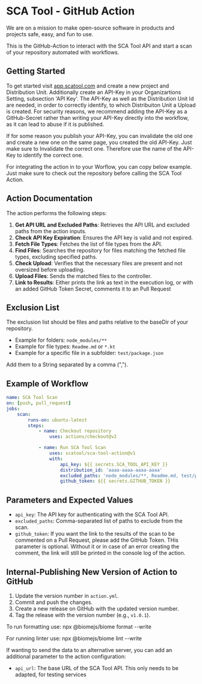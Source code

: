 # SCA Tool - GitHub Action
We are on a mission to make open-source software in products and projects safe, easy, and fun to use.

This is the GitHub-Action to interact with the SCA Tool API and start a scan of your repository automated with workflows.

## Getting Started

To get started visit [app.scatool.com](https://app.scatool.com) and create a new project and Distribution Unit. Additionally create an API-Key in your Organizartions Setting, subsection 'API Key'. The API-Key as well as the Distribution Unit Id are needed, in order to correctly identify, to which Distribuiton Unit a Upload is created.
For security reasons, we recommend adding the API-Key as a GitHub-Secret rather than writing your API-Key directly into the workflow, as it can lead to abuse if it is published.

If for some reason you publish your API-Key, you can invalidate the old one and create a new one on the same page, you created the old API-Key. Just make sure to Invalidate the correct one. Therefore use the name of the API-Key to identify the correct one.

For integrating the action in to your Worflow, you can copy below example. Just make sure to check out the repository before calling the SCA Tool Action.

## Action Documentation

The action performs the following steps:

1. **Get API URL and Excluded Paths**: Retrieves the API URL and excluded paths from the action inputs.
2. **Check API Key Expiration**: Ensures the API key is valid and not expired.
3. **Fetch File Types**: Fetches the list of file types from the API.
4. **Find Files**: Searches the repository for files matching the fetched file types, excluding specified paths.
5. **Check Upload**: Verifies that the necessary files are present and not oversized before uploading.
6. **Upload Files**: Sends the matched files to the controller.
7. **Link to Results**: Either prints the link as text in the execution log, or with an added GitHub Token Secret, comments it to an Pull Request


## Exclusion List

The exclusion list should be files and paths relative to the baseDir of your repository.
- Example for folders: `node_modules/**`
- Example for file types: `Readme.md` or `*.kt`
- Example for a specific file in a subfolder: `test/package.json`

Add them to a String separated by a comma (",").

## Example of Workflow

```yaml
name: SCA Tool Scan
on: [push, pull_request]
jobs:
    scan:
        runs-on: ubuntu-latest
        steps:
            - name: Checkout repository
                uses: actions/checkout@v2

            - name: Run SCA Tool Scan
                uses: scatool/sca-tool-action@v1
                with:
                    api_key: ${{ secrets.SCA_TOOL_API_KEY }}
                    distribution_id: 'aaaa-aaaa-aaaa-aaaa'
                    excluded_paths: 'node_modules/**, Readme.md, test/package.json'
                    github_token: ${{ secrets.GITHUB_TOKEN }}
```

## Parameters and Expected Values

- `api_key`: The API key for authenticating with the SCA Tool API.
- `excluded_paths`: Comma-separated list of paths to exclude from the scan.
- `github_token`: If you want the link to the results of the scan to be commented on a Pull Request, please add the GitHub Token. THis parameter is optional. Without it or in case of an error creating the comment, the link will still be printed in the console log of the action.

## Internal-Publishing New Version of Action to GitHub

1. Update the version number in `action.yml`.
2. Commit and push the changes.
3. Create a new release on GitHub with the updated version number.
4. Tag the release with the version number (e.g., `v1.0.1`).

To run formatting use:
npx @biomejs/biome format --write 

For running linter use:
npx @biomejs/biome lint --write

If wanting to send the data to an alternative server, you can add an additional parameter to the action configuration:
- `api_url`: The base URL of the SCA Tool API. This only needs to be adapted, for testing services

